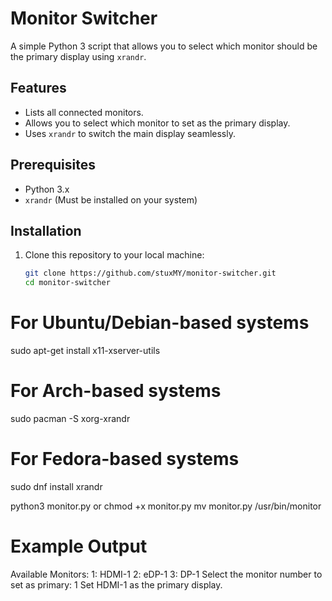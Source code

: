 # Monitor Switcher

A simple Python 3 script that allows you to select which monitor should be the primary display using `xrandr`.

## Features
- Lists all connected monitors.
- Allows you to select which monitor to set as the primary display.
- Uses `xrandr` to switch the main display seamlessly.

## Prerequisites
- Python 3.x
- `xrandr` (Must be installed on your system)

## Installation

1. Clone this repository to your local machine:
   ```bash
   git clone https://github.com/stuxMY/monitor-switcher.git
   cd monitor-switcher
# For Ubuntu/Debian-based systems
sudo apt-get install x11-xserver-utils

# For Arch-based systems
sudo pacman -S xorg-xrandr

# For Fedora-based systems
sudo dnf install xrandr

python3 monitor.py or chmod +x monitor.py
mv monitor.py /usr/bin/monitor

# Example Output 

Available Monitors:
1: HDMI-1
2: eDP-1
3: DP-1
Select the monitor number to set as primary: 1
Set HDMI-1 as the primary display.
